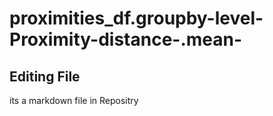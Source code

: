 # proximities_df.groupby-level-Proximity-distance-.mean-
## Editing File
its a markdown file in Repositry
